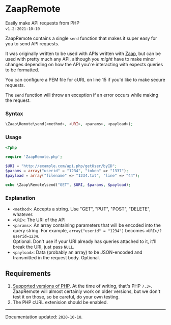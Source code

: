 # ZaapRemote
Easily make API requests from PHP  
`v1.2`: `2021-10-10`

ZaapRemote contains a single `send` function that makes it super easy for you to send API requests. 

It was originally written to be used with APIs written with [Zaap](https://github.com/aaviator42/Zaap), but can be used with pretty much any API, although you _might_ have to make minor changes depending on how the API you're interacting with expects queries to be formatted.

You can configure a PEM file for cURL on line 15 if you'd like to make secure requests.

The `send` function will throw an exception if an error occurs while making the request.

### Syntax

```php
\Zaap\Remote\send(<method>, <URI>, <params>, <payload>);
```

### Usage

```php
<?php

require 'ZaapRemote.php';

$URI = "http://example.com/api.php/getUser/byID";
$params = array("userid" = "1234", "token" => "1337");
$payload = array("filename" => "1234.txt", "line" => "44");

echo \Zaap\Remote\send("GET", $URI, $params, $payload);
```

### Explanation

* `<method>`: Accepts a string. Use "GET", "PUT", "POST", "DELETE", whatever.
* `<URI>`: The URI of the API
* `<params>`: An array containing parameters that will be encoded into the query string. For example, `array("userid" = "1234")` becomes `<URI>/?userid=1234`.  
  Optional. Don't use if your URI already has queries attached to it, it'll break the URI, just pass `NULL`. 
* `<payload>`: Data (probably an array) to be JSON-encoded and transmitted in the request body. Optional. 

## Requirements
1. [Supported versions of PHP](https://www.php.net/supported-versions.php). At the time of writing, that's PHP `7.3+`. ZaapRemote will almost certainly work on older versions, but we don't test it on those, so be careful, do your own testing.
2. The PHP cURL extenision should be enabled.

----------
Documentation updated: `2020-10-10`.

